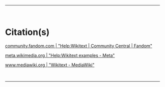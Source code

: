 
<br /><hr /><br />

# Citation(s)

   [community.fandom.com  |  "Help:Wikitext | Community Central | Fandom" ](https://community.fandom.com/wiki/Help:Wikitext)

   [meta.wikimedia.org  |  "Help:Wikitext examples - Meta" ](https://meta.wikimedia.org/wiki/Help:Wikitext_examples)

   [www.mediawiki.org  |  "Wikitext - MediaWiki" ](https://www.mediawiki.org/wiki/Wikitext)

<br /><hr /><br />
